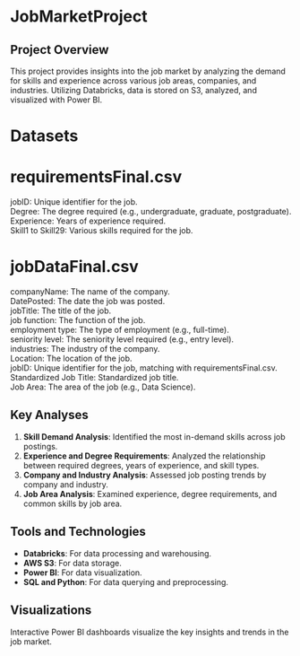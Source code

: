 # JobMarketProject

## Project Overview

This project provides insights into the job market by analyzing the demand for skills and experience across various job areas, companies, and industries. Utilizing Databricks, data is stored on S3, analyzed, and visualized with Power BI.

# Datasets

# requirementsFinal.csv
jobID: Unique identifier for the job. <br>
Degree: The degree required (e.g., undergraduate, graduate, postgraduate).<br>
Experience: Years of experience required.<br>
Skill1 to Skill29: Various skills required for the job.

# jobDataFinal.csv
companyName: The name of the company. <br>
DatePosted: The date the job was posted. <br>
jobTitle: The title of the job. <br>
job function: The function of the job. <br>
employment type: The type of employment (e.g., full-time). <br>
seniority level: The seniority level required (e.g., entry level). <br>
industries: The industry of the company. <br>
Location: The location of the job. <br>
jobID: Unique identifier for the job, matching with requirementsFinal.csv. <br>
Standardized Job Title: Standardized job title. <br>
Job Area: The area of the job (e.g., Data Science).

## Key Analyses
1. **Skill Demand Analysis**: Identified the most in-demand skills across job postings.
2. **Experience and Degree Requirements**: Analyzed the relationship between required degrees, years of experience, and skill types.
3. **Company and Industry Analysis**: Assessed job posting trends by company and industry.
4. **Job Area Analysis**: Examined experience, degree requirements, and common skills by job area.


## Tools and Technologies
- **Databricks**: For data processing and warehousing.
- **AWS S3**: For data storage.
- **Power BI**: For data visualization.
- **SQL and Python**: For data querying and preprocessing.

## Visualizations
Interactive Power BI dashboards visualize the key insights and trends in the job market.
